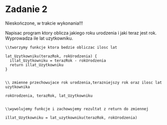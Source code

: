 # Zadanie 2
Nieskończone, w trakcie wykonania!!!


Napisac program ktory oblicza jakiego roku urodzenia i jaki teraz jest rok. Wyprowadza ile lat uzytkowniku.

```
\\tworzymy funkcje ktora bedzie obliczac ilosc lat

lat_Uzytkowniku(terazRok, rokUrodzenia) {
  illat_Uzytkowniku = terazRok - rokUrodzenia
  return illat_Uzytkowniku
}


\\ zmienne przechowujace rok urodzenia,terazniejszy rok oraz ilosc lat uzytkownika

rokUrodzenia, terazRok, lat_Uzytkowniku


\\wywolujemy funkcje i zachowujemy rezultat z return do zmiennej

illat_Uzytkowniku = lat_uzytkowniku(terazRok, rokUrodzenia)



```
